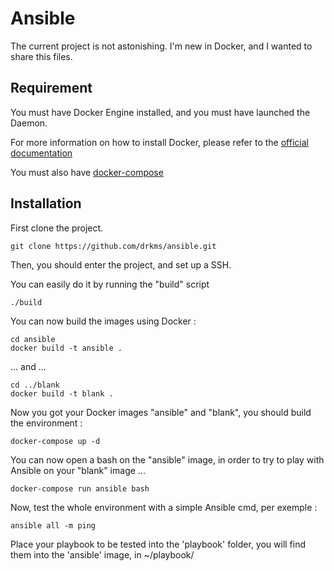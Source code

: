# Ansible

The current project is not astonishing. I'm new in Docker, and I wanted to share this files.

## Requirement
You must have Docker Engine installed, and you must have launched the Daemon.

For more information on how to install Docker, please refer to the [official documentation](https://docs.docker.com/engine/installation/)

You must also have [docker-compose](https://docs.docker.com/compose/install/)

## Installation

First clone the project.
```
git clone https://github.com/drkms/ansible.git
```
Then, you should enter the project, and set up a SSH.

You can easily do it by running the "build" script
```
./build
```

You can now build the images using Docker :

```
cd ansible 
docker build -t ansible .
```
... and ...
```
cd ../blank
docker build -t blank .
```

Now you got your Docker images "ansible" and "blank", you should build the environment :
```
docker-compose up -d
```

You can now open a bash on the "ansible" image, in order to try to play with Ansible on your "blank" image ...
```
docker-compose run ansible bash
```

Now, test the whole environment with a simple Ansible cmd, per exemple :
```
ansible all -m ping
```

Place your playbook to be tested into the 'playbook' folder, you will find them into the 'ansible' image, in ~/playbook/
